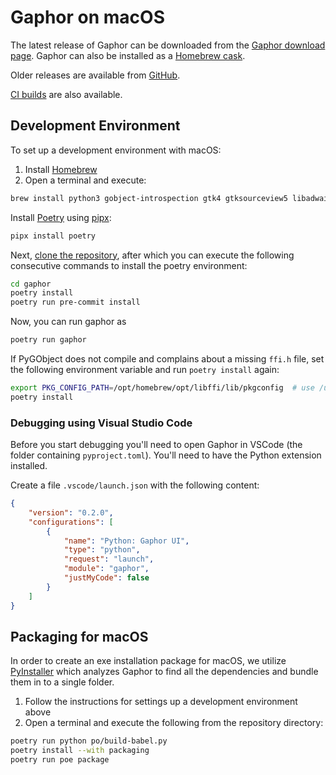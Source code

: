 # Gaphor on macOS

The latest release of Gaphor can be downloaded from the [Gaphor download page](https://gaphor.org/download#macos). Gaphor can also be installed as a [Homebrew cask](https://formulae.brew.sh/cask/gaphor).

Older releases are available from [GitHub](https://github.com/gaphor/gaphor/releases).

[CI builds](https://github.com/gaphor/gaphor/actions/workflows/full-build.yml) are also available.


## Development Environment

To set up a development environment with macOS:
1. Install [Homebrew](https://brew.sh)
2. Open a terminal and execute:
```bash
brew install python3 gobject-introspection gtk4 gtksourceview5 libadwaita adwaita-icon-theme graphviz
```
Install [Poetry](https://python-poetry.org) using [pipx](https://pypa.github.io/pipx/):
```bash
pipx install poetry
```

Next, [clone the
repository](https://help.github.com/en/github/creating-cloning-and-archiving-repositories/cloning-a-repository), after which you can execute the following consecutive commands to install the poetry environment:
```bash
cd gaphor
poetry install
poetry run pre-commit install
```
Now, you can run gaphor as
```bash
poetry run gaphor
```

If PyGObject does not compile and complains about a missing `ffi.h` file, set the following
environment variable and run `poetry install` again:
```bash
export PKG_CONFIG_PATH=/opt/homebrew/opt/libffi/lib/pkgconfig  # use /usr/local/ for older Homebrew installs
poetry install
```

### Debugging using Visual Studio Code

Before you start debugging you'll need to open Gaphor in VSCode (the folder
containing `pyproject.toml`). You'll need to have the Python extension installed.

Create a file `.vscode/launch.json` with the following content:

```json
{
    "version": "0.2.0",
    "configurations": [
        {
            "name": "Python: Gaphor UI",
            "type": "python",
            "request": "launch",
            "module": "gaphor",
            "justMyCode": false
        }
    ]
}
```

## Packaging for macOS

In order to create an exe installation package for macOS, we utilize
[PyInstaller](https://pyinstaller.org) which analyzes Gaphor to find all the
dependencies and bundle them in to a single folder.

1. Follow the instructions for settings up a development environment above
2. Open a terminal and execute the following from the repository directory:
```bash
poetry run python po/build-babel.py
poetry install --with packaging
poetry run poe package
```
